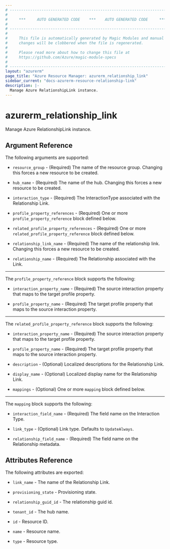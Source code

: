 ```yaml
---
# ----------------------------------------------------------------------------
#
#     ***     AUTO GENERATED CODE    ***    AUTO GENERATED CODE     ***
#
# ----------------------------------------------------------------------------
#
#     This file is automatically generated by Magic Modules and manual
#     changes will be clobbered when the file is regenerated.
#
#     Please read more about how to change this file at
#     https://github.com/Azure/magic-module-specs
#
# ----------------------------------------------------------------------------
layout: "azurerm"
page_title: "Azure Resource Manager: azurerm_relationship_link"
sidebar_current: "docs-azurerm-resource-relationship-link"
description: |-
  Manage Azure RelationshipLink instance.
---
```


# azurerm_relationship_link

Manage Azure RelationshipLink instance.


## Argument Reference

The following arguments are supported:

* `resource_group` - (Required) The name of the resource group. Changing this forces a new resource to be created.

* `hub_name` - (Required) The name of the hub. Changing this forces a new resource to be created.

* `interaction_type` - (Required) The InteractionType associated with the Relationship Link.

* `profile_property_references` - (Required) One or more `profile_property_reference` block defined below.

* `related_profile_property_references` - (Required) One or more `related_profile_property_reference` block defined below.

* `relationship_link_name` - (Required) The name of the relationship link. Changing this forces a new resource to be created.

* `relationship_name` - (Required) The Relationship associated with the Link.

---

The `profile_property_reference` block supports the following:

* `interaction_property_name` - (Required) The source interaction property that maps to the target profile property.

* `profile_property_name` - (Required) The target profile property that maps to the source interaction property.

---

The `related_profile_property_reference` block supports the following:

* `interaction_property_name` - (Required) The source interaction property that maps to the target profile property.

* `profile_property_name` - (Required) The target profile property that maps to the source interaction property.

* `description` - (Optional) Localized descriptions for the Relationship Link.

* `display_name` - (Optional) Localized display name for the Relationship Link.

* `mappings` - (Optional) One or more `mapping` block defined below.

---

The `mapping` block supports the following:

* `interaction_field_name` - (Required) The field name on the Interaction Type.

* `link_type` - (Optional) Link type. Defaults to `UpdateAlways`.

* `relationship_field_name` - (Required) The field name on the Relationship metadata.

## Attributes Reference

The following attributes are exported:

* `link_name` - The name of the Relationship Link.

* `provisioning_state` - Provisioning state.

* `relationship_guid_id` - The relationship guid id.

* `tenant_id` - The hub name.

* `id` - Resource ID.

* `name` - Resource name.

* `type` - Resource type.
